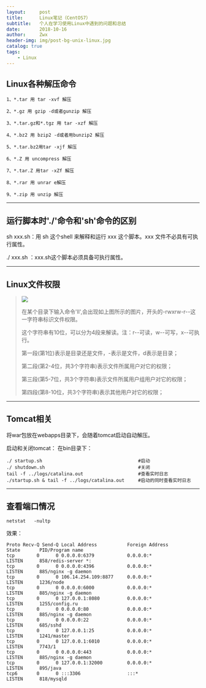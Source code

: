 ```yaml
---
layout:     post
title:      Linux笔记（CentOS7）
subtitle:   个人在学习使用Linux中遇到的问题和总结
date:       2018-10-16
author:     Zwx
header-img: img/post-bg-unix-linux.jpg
catalog: true
tags:
    - Linux
---
```


## Linux各种解压命令

```
1、*.tar 用 tar -xvf 解压

2、*.gz 用 gzip -d或者gunzip 解压

3、*.tar.gz和*.tgz 用 tar -xzf 解压

4、*.bz2 用 bzip2 -d或者用bunzip2 解压

5、*.tar.bz2用tar -xjf 解压

6、*.Z 用 uncompress 解压

7、*.tar.Z 用tar -xZf 解压

8、*.rar 用 unrar e解压

9、*.zip 用 unzip 解压
```

---
## 运行脚本时'./'命令和'sh'命令的区别
sh  xxx.sh：用 sh 这个shell  来解释和运行 xxx 这个脚本。xxx 文件不必具有可执行属性。

./ xxx.sh ：xxx.sh这个脚本必须具备可执行属性。
  
   
   
---
## Linux文件权限
>
>![](http://pgoj9ayje.bkt.clouddn.com/linuxsh.png)
>  
>在某个目录下输入命令'll',会出现如上图所示的图片，开头的-rwxrw-r--这一字符串标识文件权限。
>  
>这个字符串有10位，可以分为4段来解读。注：r--可读，w--可写，x--可执行。
>  
>第一段(第1位)表示是目录还是文件，-表示是文件，d表示是目录；
>  
>第二段(第2-4位，共3个字符串)表示文件所属用户对它的权限；
>  
>第三段(第5-7位，共3个字符串)表示文件所属用户组用户对它的权限；
>   
>第四段(第8-10位，共3个字符串)表示其他用户对它的权限；

---
## Tomcat相关
将war包放在webapps目录下，会随着tomcat启动自动解压。

启动和关闭tomcat： 在bin目录下：
```
./ startup.sh                                   #启动
./ shutdown.sh                                  #关闭
tail -f ../logs/catalina.out                    #查看实时日志
./startup.sh & tail -f ../logs/catalina.out     #启动的同时查看实时日志
```

---
## 查看端口情况
```
netstat   -nultp
```
效果：
```
Proto Recv-Q Send-Q Local Address           Foreign Address         State       PID/Program name
tcp        0      0 0.0.0.0:6379            0.0.0.0:*               LISTEN      858/redis-server *:
tcp        0      0 0.0.0.0:4396            0.0.0.0:*               LISTEN      885/nginx -g daemon
tcp        0      0 106.14.254.109:8877     0.0.0.0:*               LISTEN      1236/node       
tcp        0      0 0.0.0.0:6000            0.0.0.0:*               LISTEN      885/nginx -g daemon
tcp        0      0 127.0.0.1:8080          0.0.0.0:*               LISTEN      1255/config.ru  
tcp        0      0 0.0.0.0:80              0.0.0.0:*               LISTEN      885/nginx -g daemon
tcp        0      0 0.0.0.0:22              0.0.0.0:*               LISTEN      685/sshd        
tcp        0      0 127.0.0.1:25            0.0.0.0:*               LISTEN      1241/master     
tcp        0      0 127.0.0.1:6010          0.0.0.0:*               LISTEN      7743/1          
tcp        0      0 0.0.0.0:443             0.0.0.0:*               LISTEN      885/nginx -g daemon
tcp        0      0 127.0.0.1:32000         0.0.0.0:*               LISTEN      895/java        
tcp6       0      0 :::3306                 :::*                    LISTEN      818/mysqld   
```



